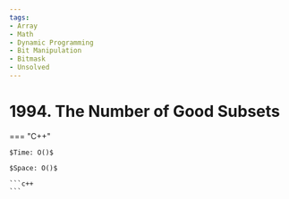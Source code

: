 ```yaml
---
tags:
- Array
- Math
- Dynamic Programming
- Bit Manipulation
- Bitmask
- Unsolved
---
```



# 1994. The Number of Good Subsets

=== "C++"

    $Time: O()$

    $Space: O()$

    ```c++
    ```